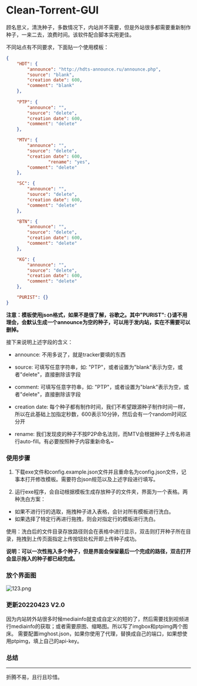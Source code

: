 # Clean-Torrent-GUI

顾名思义，清洗种子，多数情况下，内站并不需要，但是外站很多都需要重新制作种子，一来二去，浪费时间。该软件配合脚本实用更佳。

不同站点有不同要求，下面贴一个使用模板：

```json
{
	"HDT": {
		"announce": "http://hdts-announce.ru/announce.php",
		"source": "blank",
		"creation date": 600,
		"comment": "blank"
	},
	
	"PTP": {
		"announce": "",
		"source": "delete",
		"creation date": 600,
		"comment": "delete"
	},

	"MTV": {
		"announce": "",
		"source": "delete",
		"creation date": 600,
                "rename": "yes",
		"comment": "delete"
	},

	"SC": {
		"announce": "",
		"source": "delete",
		"creation date": 600,
		"comment": "delete"
	},

	"BTN": {
		"announce": "",
		"source": "delete",
		"creation date": 600,
		"comment": "delete"
	},

	"KG": {
		"announce": "",
		"source": "delete",
		"creation date": 600,
		"comment": "delete"
	},

	"PURIST": {}
}
```

**注意：模板使用json格式，如果不是很了解，谷歌之。其中"PURIST": {}请不用理会，会默认生成一个announce为空的种子，可以用于发内站，实在不需要可以删掉。**

接下来说明上述字段的含义：

+ announce: 不用多说了，就是tracker要填的东西

+ source: 可填写任意字符串，如: "PTP"，或者设置为"blank"表示为空，或者"delete"，直接删除该字段

+ comment: 可填写任意字符串，如: "PTP"，或者设置为"blank"表示为空，或者"delete"，直接删除该字段

+ creation date: 每个种子都有制作时间，我们不希望跟源种子制作时间一样，所以在此基础上加指定秒数，600表示10分钟，然后会有一个random时间区分开

+ rename: 我们发现皮的种子不按P2P命名法则，而MTV会根据种子上传名称进行auto-fill。有必要按照种子内容重新命名~

### 使用步骤

1. 下载exe文件和config.example.json文件并且重命名为config.json文件，记事本打开修改模板。需要符合json规范以及上述字段进行填写。

2. 运行exe程序，会自动根据模板生成存放种子的文件夹，界面为一个表格。两种洗白方案：

+ 如果不进行行的选取，拖拽种子进入表格，会针对所有模板进行洗白。
+ 如果选择了特定行再进行拖拽，则会对指定行的模板进行洗白。

使用：洗白后的文件目录存放路径则会在表格中进行显示，双击则打开种子所在目录，拖拽到上传页面指定上传按钮处松开即上传种子成功。

**说明：可以一次性拖入多个种子，但是界面会保留最后一个完成的路径，双击打开会显示拖入的种子都已经完成。**

### 放个界面图

![123.png](https://www.z4a.net/images/2022/04/19/123.png)

### 更新20220423 V2.0
因为内站转外站很多时候mediainfo就变成自定义的短的了，然后需要找到视频进行mediainfo的获取；或者需要原图、缩略图。所以写了imgbox和ptpimg两个图床。
需要配置imghost.json，如果你使用了代理，替换成自己的端口，如果想使用ptpimg，填上自己的api-key。

### 总结
---

折腾不易，且行且珍惜。
